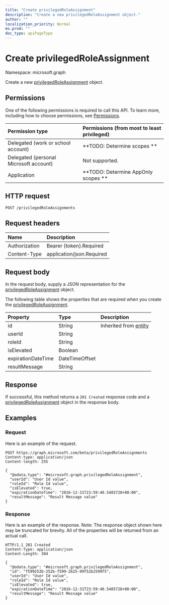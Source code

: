```yaml
---
title: "Create privilegedRoleAssignment"
description: "Create a new privilegedRoleAssignment object."
author: ""
localization_priority: Normal
ms.prod: ""
doc_type: apiPageType
---
```


# Create privilegedRoleAssignment

Namespace: microsoft.graph

Create a new [privilegedRoleAssignment](../resources/privilegedroleassignment.md) object.

## Permissions
One of the following permissions is required to call this API. To learn more, including how to choose permissions, see [Permissions](/concepts/permissions-reference.md).

|Permission type|Permissions (from most to least privileged)|
|:---|:---|
|Delegated (work or school account)|**TODO: Determine scopes **|
|Delegated (personal Microsoft account)|Not supported.|
|Application|**TODO: Determine AppOnly scopes **|

## HTTP request
<!-- {
  "blockType": "ignored"
}
-->
``` http
POST /privilegedRoleAssignments
```

## Request headers
|Name|Description|
|:---|:---|
|Authorization|Bearer {token}.Required|
|Content-Type|application/json.Required|

## Request body
In the request body, supply a JSON representation for the [privilegedRoleAssignment](../resources/privilegedroleassignment.md) object.

The following table shows the properties that are required when you create the [privilegedRoleAssignment](../resources/privilegedroleassignment.md).

|Property|Type|Description|
|:---|:---|:---|
|id|String| Inherited from [entity](../resources/entity.md)|
|userId|String||
|roleId|String||
|isElevated|Boolean||
|expirationDateTime|DateTimeOffset||
|resultMessage|String||



## Response
If successful, this method returns a `201 Created` response code and a [privilegedRoleAssignment](../resources/privilegedroleassignment.md) object in the response body.

## Examples

### Request
Here is an example of the request.
<!-- {
  "blockType": "request",
  "name": "create_privilegedroleassignment_from_privilegedroleassignments"
}
-->
``` http
POST https://graph.microsoft.com/beta/privilegedRoleAssignments
Content-type: application/json
Content-length: 255

{
  "@odata.type": "#microsoft.graph.privilegedRoleAssignment",
  "userId": "User Id value",
  "roleId": "Role Id value",
  "isElevated": true,
  "expirationDateTime": "2016-12-31T23:59:40.5485728+00:00",
  "resultMessage": "Result Message value"
}
```

### Response
Here is an example of the response. Note: The response object shown here may be truncated for brevity. All of the properties will be returned from an actual call.
<!-- {
  "blockType": "response",
  "truncated": true,
  "@odata.type": "microsoft.graph.privilegedroleassignment"
}
-->
``` http
HTTP/1.1 201 Created
Content-Type: application/json
Content-Length: 304

{
  "@odata.type": "#microsoft.graph.privilegedRoleAssignment",
  "id": "f599252b-252b-f599-2b25-99f52b2599f5",
  "userId": "User Id value",
  "roleId": "Role Id value",
  "isElevated": true,
  "expirationDateTime": "2016-12-31T23:59:40.5485728+00:00",
  "resultMessage": "Result Message value"
}
```


